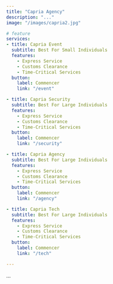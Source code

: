 ```yaml
---
title: "Capria Agency"
description: "..."
image: "/images/capria2.jpg"

# feature
services:
- title: Capria Event
  subtitle: Best For Small Individuals
  features:
    - Express Service
    - Customs Clearance
    - Time-Critical Services
  button:
    label: Commencer
    link: "/event"

- title: Capria Security
  subtitle: Best For Large Individuals
  features:
    - Express Service
    - Customs Clearance
    - Time-Critical Services
  button:
    label: Commencer
    link: "/security"

- title: Capria Agency
  subtitle: Best For Large Individuals
  features:
    - Express Service
    - Customs Clearance
    - Time-Critical Services
  button:
    label: Commencer
    link: "/agency"

- title: Capria Tech
  subtitle: Best For Large Individuals
  features:
    - Express Service
    - Customs Clearance
    - Time-Critical Services
  button:
    label: Commencer
    link: "/tech"

---
```

...